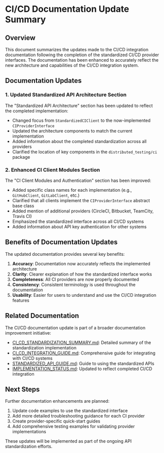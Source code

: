 # CI/CD Documentation Update Summary

## Overview

This document summarizes the updates made to the CI/CD integration documentation following the completion of the standardized CI/CD provider interfaces. The documentation has been enhanced to accurately reflect the new architecture and capabilities of the CI/CD integration system.

## Documentation Updates

### 1. Updated Standardized API Architecture Section

The "Standardized API Architecture" section has been updated to reflect the completed implementation:

- Changed focus from `StandardizedCIClient` to the now-implemented `CIProviderInterface`
- Updated the architecture components to match the current implementation
- Added information about the completed standardization across all providers
- Clarified the location of key components in the `distributed_testing/ci` package

### 2. Enhanced CI Client Modules Section

The "CI Client Modules and Authentication" section has been improved:

- Added specific class names for each implementation (e.g., `GitHubClient`, `GitLabClient`, etc.)
- Clarified that all clients implement the `CIProviderInterface` abstract base class
- Added mention of additional providers (CircleCI, Bitbucket, TeamCity, Travis CI)
- Emphasized the standardized interface across all CI/CD systems
- Added information about API key authentication for other systems

## Benefits of Documentation Updates

The updated documentation provides several key benefits:

1. **Accuracy**: Documentation now accurately reflects the implemented architecture
2. **Clarity**: Clearer explanation of how the standardized interface works
3. **Completeness**: All CI providers are now properly documented
4. **Consistency**: Consistent terminology is used throughout the documentation
5. **Usability**: Easier for users to understand and use the CI/CD integration features

## Related Documentation

The CI/CD documentation update is part of a broader documentation improvement initiative:

- [CI_CD_STANDARDIZATION_SUMMARY.md](CI_CD_STANDARDIZATION_SUMMARY.md): Detailed summary of the standardization implementation
- [CI_CD_INTEGRATION_GUIDE.md](CI_CD_INTEGRATION_GUIDE.md): Comprehensive guide for integrating with CI/CD systems
- [STANDARDIZED_API_GUIDE.md](STANDARDIZED_API_GUIDE.md): Guide to using the standardized APIs
- [IMPLEMENTATION_STATUS.md](IMPLEMENTATION_STATUS.md): Updated to reflect completed CI/CD integration

## Next Steps

Further documentation enhancements are planned:

1. Update code examples to use the standardized interface
2. Add more detailed troubleshooting guidance for each CI provider
3. Create provider-specific quick-start guides
4. Add comprehensive testing examples for validating provider implementations

These updates will be implemented as part of the ongoing API standardization efforts.